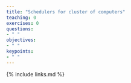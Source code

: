 ```yaml
---
title: "Schedulers for cluster of computers"
teaching: 0
exercises: 0
questions:
- " "
objectives:
- " "
keypoints:
- " "
---
```




{% include links.md %}




